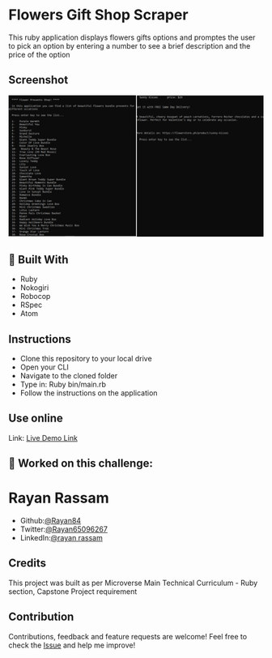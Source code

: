 # Flowers Gift Shop Scraper
 This ruby application displays flowers gifts options and promptes the user to pick an option by entering a number to see a brief description and the price of the option

## Screenshot
![screenshot](screenshot.png)


## :hammer: Built With
* Ruby
* Nokogiri
* Robocop
* RSpec
* Atom

## Instructions 
* Clone this repository to your local drive
* Open your CLI
* Navigate to the cloned folder
* Type in: Ruby bin/main.rb
* Follow the instructions on the application

## Use online
Link: [Live Demo Link](https://repl.it/@Rayan84/flowers-scraper#README.md)
##  :bust_in_silhouette: Worked on this challenge:
# Rayan Rassam
* Github:[@Rayan84](https://github.com/Rayan84)
* Twitter:[@Rayan65096267](https://twitter.com/Rayan65096267)
* LinkedIn:[@rayan rassam](https://www.linkedin.com/in/rayan-rassam-18a0a426/)

## Credits
This project was built as per Microverse Main Technical Curriculum - Ruby section, Capstone Project requirement

## Contribution
Contributions, feedback and feature requests are welcome!
Feel free to check the [Issue](https://github.com/Rayan84/job-scraper/issues) and help me improve!
